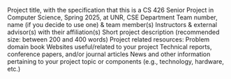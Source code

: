 Project title, with the specification that this is a CS 426 Senior Project in Computer Science, Spring 2025, at UNR, CSE Department
Team number, name (if you decide to use one) & team member(s)
Instructors & external advisor(s) with their affiliation(s)
Short project description (recommended size: between 200 and 400 words)
Project related resources:
Problem domain book
Websites useful/related to your project
Technical reports, conference papers, and/or journal articles
News and other information pertaining to your project topic or components (e.g., technology, hardware, etc.)

